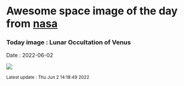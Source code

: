 
# Awesome space image of the day from [nasa](https://api.nasa.gov/)

### Today image : Lunar Occultation of Venus

Date : 2022-06-02


![](https://apod.nasa.gov/apod/image/2206/OccultationVenusQuentinGineys1024.gif)

<small>Latest update : Thu Jun  2 14:18:49 2022</small>


